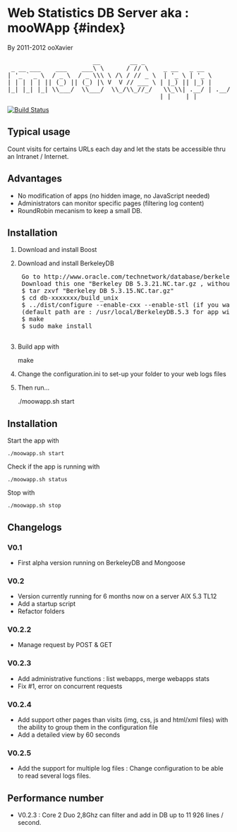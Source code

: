 Web Statistics DB Server aka : mooWApp       {#index}
======================================
By 2011-2012 ooXavier

<pre>
                       __        __ _                  
 _ __ ___    ___    ___\ \      / // \    _ __   _ __  
| '_ ` _ \  / _ \  / _ \\\ \ /\ / // _ \  | '_ \ | '_ \ 
| | | | | || (_) || (_) |\ V  V // ___ \ | |_) || |_) |
|_| |_| |_| \\___/  \\___/  \\_/\\_//_/   \\_\\| .__/ | .__/ 
                                         |_|    |_|    
</pre>

[![Build Status](https://secure.travis-ci.org/ooXavier/moowapp_server.png)](http://travis-ci.org/ooXavier/moowapp_server)

## Typical usage
Count visits for certains URLs each day and let the stats be accessible thru an Intranet / Internet.

##  Advantages
- No modification of apps (no hidden image, no JavaScript needed)
- Administrators can monitor specific pages (filtering log content)
- RoundRobin mecanism to keep a small DB.

## Installation
1. Download and install Boost
2. Download and install BerkeleyDB

	<pre>
	Go to http://www.oracle.com/technetwork/database/berkeleydb/downloads/index-082944.html
	Download this one "Berkeley DB 5.3.21.NC.tar.gz , without encryption" (34M)
	$ tar zxvf "Berkeley DB 5.3.15.NC.tar.gz"
	$ cd db-xxxxxxx/build_unix
	$ ../dist/configure --enable-cxx --enable-stl (if you want to change default install folder add --prefix="FOLDER TO INSTALL"-
	(default path are : /usr/local/BerkeleyDB.5.3 for app with docs and /usr/local/BerkeleyDB.5.3/lib for libs)
	$ make
	$ sudo make install
	</pre>

3. Build app with

    make
4. Change the configuration.ini to set-up your folder to your web logs files
5. Then run...

    ./moowapp.sh start

## Installation

Start the app with

    ./moowapp.sh start
Check if the app is running with

    ./moowapp.sh status
Stop with

    ./moowapp.sh stop

## Changelogs
### V0.1
- First alpha version running on BerkeleyDB and Mongoose

### V0.2
- Version currently running for 6 months now on a server AIX 5.3 TL12
- Add a startup script
- Refactor folders

### V0.2.2
- Manage request by POST & GET

### V0.2.3
- Add administrative functions : list webapps, merge webapps stats
- Fix #1, error on concurrent requests

### V0.2.4
- Add support other pages than visits (img, css, js and html/xml files) with the ability to group them in the configuration file
- Add a detailed view by 60 seconds

### V0.2.5
- Add the support for multiple log files : Change configuration to be able to read several logs files.

## Performance number
- V0.2.3 : Core 2 Duo 2,8Ghz can filter and add in DB up to 11 926 lines / second.